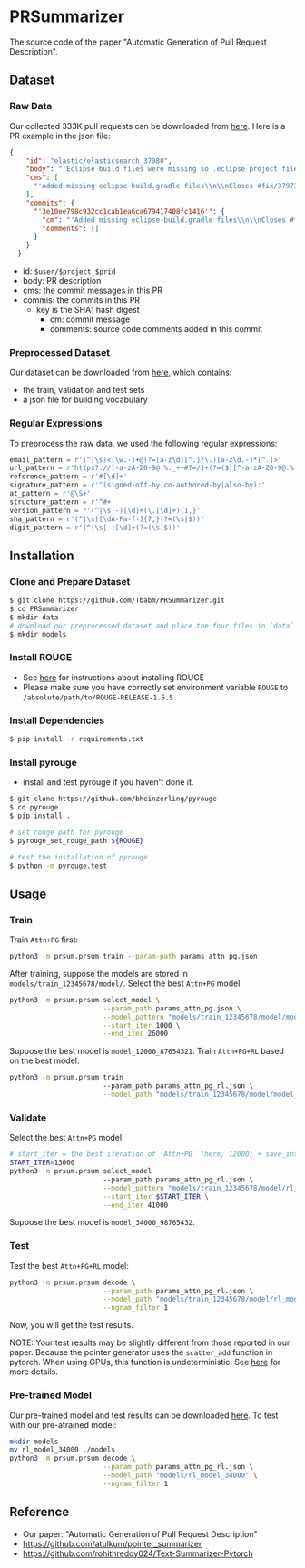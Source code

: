 # PRSummarizer

The source code of the paper "Automatic Generation of Pull Request Description".

## Dataset
### Raw Data

Our collected 333K pull requests can be downloaded from [here](https://drive.google.com/drive/folders/1VMByXOEmJDQL_JQY6l63NRiveUySY-Sq?usp=sharing). Here is a PR example in the json file:

```json
{
    "id": "elastic/elasticsearch_37980",
    "body": "'Eclipse build files were missing so .eclipse project files were not being generated.\\r\\nCloses #37973\\r\\n\\r\\n'",
    "cms": [
      "'Added missing eclipse-build.gradle files\\n\\nCloses #fix/37973'"
    ],
    "commits": {
      "'3e10ee798c932cc1cab1ea6ca679417408fc1416'": {
        "cm": "'Added missing eclipse-build.gradle files\\n\\nCloses #fix/37973'",
        "comments": []
      }
    }
  }
```

- id: `$user/$project_$prid`
- body: PR description
- cms: the commit messages in this PR
- commis: the commits in this PR
    - key is the SHA1 hash digest
        - cm: commit message
        - comments: source code comments added in this commit

### Preprocessed Dataset

Our dataset can be downloaded from [here](https://drive.google.com/drive/folders/1VMByXOEmJDQL_JQY6l63NRiveUySY-Sq?usp=sharing), which contains:

- the train, validation and test sets
- a json file for building vocabulary

### Regular Expressions

To preprocess the raw data, we used the following regular expressions:

```python
email_pattern = r'(^|\s)<[\w.-]+@(?=[a-z\d][^.]*\.)[a-z\d.-]*[^.]>'
url_pattern = r'https?://[-a-zA-Z0-9@:%._+~#?=/]+(?=($|[^-a-zA-Z0-9@:%._+~#?=/]))'
reference_pattern = r'#[\d]+'
signature_pattern = r'^(signed-off-by|co-authored-by|also-by):'
at_pattern = r'@\S+'
structure_pattern = r'^#+'
version_pattern = r'(^|\s|-)[\d]+(\.[\d]+){1,}'
sha_pattern = r'(^|\s)[\dA-Fa-f-]{7,}(?=(\s|$))'
digit_pattern = r'(^|\s|-)[\d]+(?=(\s|$))'
```

## Installation
### Clone and Prepare Dataset
```bash
$ git clone https://github.com/Tbabm/PRSummarizer.git
$ cd PRSummarizer
$ mkdir data
# download our preprocessed dataset and place the four files in `data`
$ mkdir models
```

### Install ROUGE
- See [here](https://gist.github.com/Tbabm/65b5d8a3adb9845d55ce27143913e3b2) for instructions about installing ROUGE
- Please make sure you have correctly set environment variable `ROUGE` to `/absolute/path/to/ROUGE-RELEASE-1.5.5`

### Install Dependencies
```bash
$ pip install -r requirements.txt
```

### Install pyrouge
- install and test pyrouge if you haven't done it.

```bash
$ git clone https://github.com/bheinzerling/pyrouge
$ cd pyrouge
$ pip install .

# set rouge path for pyrouge
$ pyrouge_set_rouge_path ${ROUGE}

# test the installation of pyrouge
$ python -m pyrouge.test
```

## Usage 
### Train

Train `Attn+PG` first:

```bash
python3 -m prsum.prsum train --param-path params_attn_pg.json
```

After training, suppose the models are stored in `models/train_12345678/model/`. Select the best `Attn+PG` model:

```bash
python3 -m prsum.prsum select_model \
                       --param_path params_attn_pg.json \
                       --model_pattern "models/train_12345678/model/model_{}_" \
                       --start_iter 1000 \
                       --end_iter 26000
```

Suppose the best model is `model_12000_87654321`. Train `Attn+PG+RL` based on the best model:

```bash
python3 -m prsum.prsum train
                       --param_path params_attn_pg_rl.json \
                       --model_path "models/train_12345678/model/model_12000_87654321"
```

### Validate

Select the best `Attn+PG` model:

```bash
# start_iter = the best iteration of `Attn+PG` (here, 12000) + save_interval (here, 1000)
START_ITER=13000
python3 -m prsum.prsum select_model
                       --param_path params_attn_pg_rl.json \
                       --model_pattern "models/train_12345678/model/rl_model_{}_" \
                       --start_iter $START_ITER \
                       --end_iter 41000
```

Suppose the best model is `model_34000_98765432`.

### Test

Test the best `Attn+PG+RL` model:

```bash
python3 -m prsum.prsum decode \
                       --param_path params_attn_pg_rl.json \
                       --model_path "models/train_12345678/model/rl_model_34000_98765432" \
                       --ngram_filter 1
```

Now, you will get the test results.

NOTE: Your test results may be slightly different from those reported in our paper. Because the pointer generator uses the `scatter_add` function in pytorch. When using GPUs, this function is undeterministic. See [here](https://pytorch.org/docs/stable/notes/randomness.html) for more details.

### Pre-trained Model

Our pre-trained model and test results can be downloaded [here](https://drive.google.com/drive/folders/1VMByXOEmJDQL_JQY6l63NRiveUySY-Sq?usp=sharing). To test with our pre-atrained model:

```bash
mkdir models
mv rl_model_34000 ./models
python3 -m prsum.prsum decode \
                       --param_path params_attn_pg_rl.json \
                       --model_path "models/rl_model_34000" \
                       --ngram_filter 1
``` 

## Reference

- Our paper: "Automatic Generation of Pull Request Description"
- https://github.com/atulkum/pointer_summarizer
- https://github.com/rohithreddy024/Text-Summarizer-Pytorch
